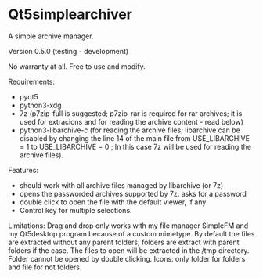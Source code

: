 # Qt5simplearchiver
A simple archive manager.

Version 0.5.0 (testing - development)

No warranty at all. Free to use and modify.

Requirements:
- pyqt5
- python3-xdg
- 7z (p7zip-full is suggested; p7zip-rar is required for rar archives; it is used for extracions and for reading the archive content - read below)
- python3-libarchive-c (for reading the archive files; libarchive can be disabled by changing the line 14 of the main file from USE_LIBARCHIVE = 1 to USE_LIBARCHIVE = 0 ; In this case 7z will be used for reading the archive files).

Features:
- should work with all archive files managed by libarchive (or 7z)
- opens the passworded archives supported by 7z: asks for a password
- double click to open the file with the default viewer, if any
- Control key for multiple selections.

Limitations: Drag and drop only works with my file manager SimpleFM and my Qt5desktop program because of a custom mimetype. By default the files are extracted without any parent folders; folders are extract with parent folders if the case. The files to open will be extracted in the /tmp directory. Folder cannot be opened by double clicking. Icons: only folder for folders and file for not folders.
